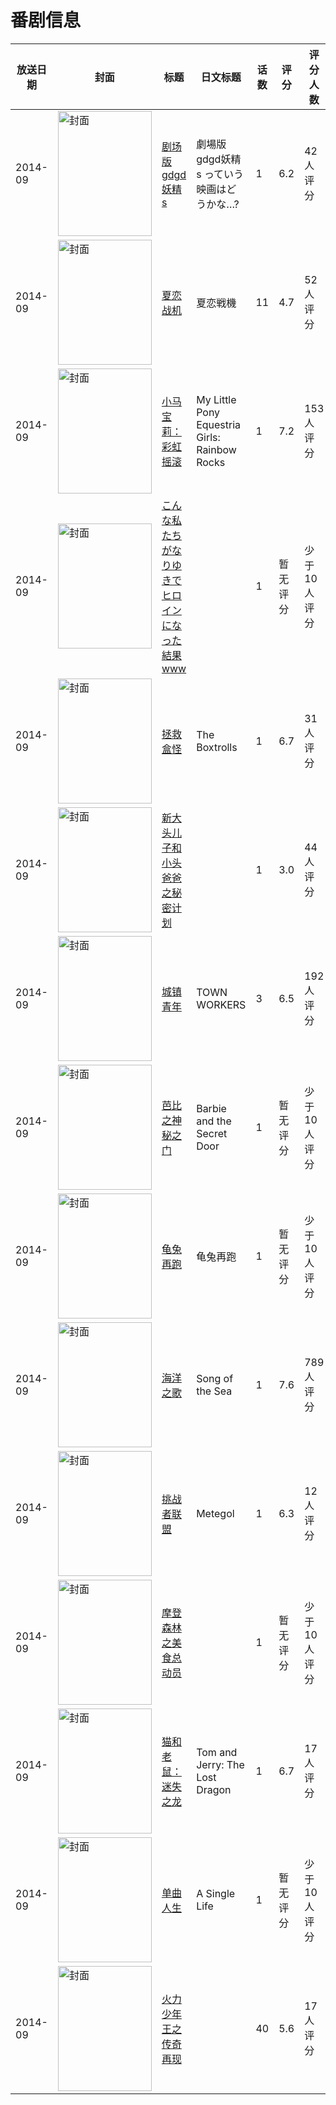 # 番剧信息

|放送日期|封面|标题|日文标题|话数|评分|评分人数|
|---|---|---|---|---|---|---|
|2014-09|<img src="//lain.bgm.tv/pic/cover/c/c6/0c/103276_Ywlnz.jpg" alt="封面" style="width:150px;height:200px;object-fit:cover;">|[剧场版 gdgd妖精s](https://bangumi.tv/subject/103276)|劇場版 gdgd妖精s っていう映画はどうかな…?|1|6.2|42人评分|
|2014-09|<img src="//lain.bgm.tv/pic/cover/c/3f/75/113078_yEE9e.jpg" alt="封面" style="width:150px;height:200px;object-fit:cover;">|[夏恋战机](https://bangumi.tv/subject/113078)|夏恋戦機|11|4.7|52人评分|
|2014-09|<img src="//lain.bgm.tv/pic/cover/c/fe/52/114612_Vm1F1.jpg" alt="封面" style="width:150px;height:200px;object-fit:cover;">|[小马宝莉：彩虹摇滚](https://bangumi.tv/subject/114612)|My Little Pony Equestria Girls: Rainbow Rocks|1|7.2|153人评分|
|2014-09|<img src="//lain.bgm.tv/pic/cover/c/a9/09/120086_b7yKK.jpg" alt="封面" style="width:150px;height:200px;object-fit:cover;">|[こんな私たちがなりゆきでヒロインになった結果www](https://bangumi.tv/subject/120086)||1|暂无评分|少于10人评分|
|2014-09|<img src="//lain.bgm.tv/pic/cover/c/f2/5f/95802_VvaTv.jpg" alt="封面" style="width:150px;height:200px;object-fit:cover;">|[拯救盒怪](https://bangumi.tv/subject/95802)|The Boxtrolls|1|6.7|31人评分|
|2014-09|<img src="//lain.bgm.tv/pic/cover/c/d6/6d/115761_8Z8tz.jpg" alt="封面" style="width:150px;height:200px;object-fit:cover;">|[新大头儿子和小头爸爸之秘密计划](https://bangumi.tv/subject/115761)||1|3.0|44人评分|
|2014-09|<img src="//lain.bgm.tv/pic/cover/c/80/ed/114044_krA46.jpg" alt="封面" style="width:150px;height:200px;object-fit:cover;">|[城镇青年](https://bangumi.tv/subject/114044)|TOWN WORKERS|3|6.5|192人评分|
|2014-09|<img src="//lain.bgm.tv/pic/cover/c/6b/2f/116183_bi1bI.jpg" alt="封面" style="width:150px;height:200px;object-fit:cover;">|[芭比之神秘之门](https://bangumi.tv/subject/116183)|Barbie and the Secret Door|1|暂无评分|少于10人评分|
|2014-09|<img src="//lain.bgm.tv/pic/cover/c/e7/f4/114732_2bCXC.jpg" alt="封面" style="width:150px;height:200px;object-fit:cover;">|[龟兔再跑](https://bangumi.tv/subject/114732)|龟兔再跑|1|暂无评分|少于10人评分|
|2014-09|<img src="//lain.bgm.tv/pic/cover/c/a7/f0/119356_nHD0b.jpg" alt="封面" style="width:150px;height:200px;object-fit:cover;">|[海洋之歌](https://bangumi.tv/subject/119356)|Song of the Sea|1|7.6|789人评分|
|2014-09|<img src="//lain.bgm.tv/pic/cover/c/76/48/111805_pu5co.jpg" alt="封面" style="width:150px;height:200px;object-fit:cover;">|[挑战者联盟](https://bangumi.tv/subject/111805)|Metegol|1|6.3|12人评分|
|2014-09|<img src="//lain.bgm.tv/pic/cover/c/83/60/130814_5obHV.jpg" alt="封面" style="width:150px;height:200px;object-fit:cover;">|[摩登森林之美食总动员](https://bangumi.tv/subject/130814)||1|暂无评分|少于10人评分|
|2014-09|<img src="//lain.bgm.tv/pic/cover/c/19/36/131756_iTlG3.jpg" alt="封面" style="width:150px;height:200px;object-fit:cover;">|[猫和老鼠：迷失之龙](https://bangumi.tv/subject/131756)|Tom and Jerry: The Lost Dragon|1|6.7|17人评分|
|2014-09|<img src="//lain.bgm.tv/pic/cover/c/72/b3/126242_y8X9K.jpg" alt="封面" style="width:150px;height:200px;object-fit:cover;">|[单曲人生](https://bangumi.tv/subject/126242)|A Single Life|1|暂无评分|少于10人评分|
|2014-09|<img src="//lain.bgm.tv/pic/cover/c/84/34/148703_mESbq.jpg" alt="封面" style="width:150px;height:200px;object-fit:cover;">|[火力少年王之传奇再现](https://bangumi.tv/subject/148703)||40|5.6|17人评分|
